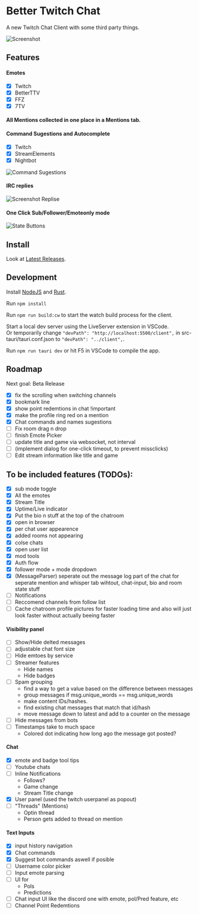 # Better Twitch Chat

A new Twitch Chat Client with some third party things.

![Screenshot](https://i.imgur.com/Zw0NifK.jpeg)

## Features


#### Emotes
- [x] Twitch
- [x] BetterTTV
- [x] FFZ
- [x] 7TV

#### All Mentions collected in one place in a Mentions tab.

#### Command Sugestions and Autocomplete
- [x] Twitch
- [x] StreamElements
- [x] Nightbot

![Command Sugestions](https://i.imgur.com/A8eRDpW.jpeg)

#### IRC replies

![Screenshot Replise](https://i.imgur.com/8DjfJK0.jpeg)

#### One Click Sub/Follower/Emoteonly mode

![State Buttons](https://i.imgur.com/1vHIidZ.jpeg)

## Install

Look at [Latest Releases](https://github.com/luckydye/better-twitch-chat/releases).


## Development

Install [NodeJS](https://nodejs.org/en/) and [Rust](https://www.rust-lang.org/).

Run ```npm install```

Run ```npm run build:cw``` to start the watch build process for the client.

Start a local dev server using the LiveServer extension in VSCode.  
Or temporarily change 
```"devPath": "http://localhost:5500/client",``` 
in src-tauri/tauri.conf.json to 
```"devPath": "../client",```.

Run ```npm run tauri dev``` or hit F5 in VSCode to compile the app.

## Roadmap

Next goal: Beta Release

- [x] fix the scrolling when switching channels
- [x] bookmark line
- [x] show point redemtions in chat !important
- [x] make the profile ring red on a mention
- [x] Chat commands and names sugestions
- [ ] Fix room drag n drop
- [ ] finish Emote Picker
- [ ] update title and game via websocket, not interval
- [ ] (implement dialog for one-click timeout, to prevent missclicks)
- [ ] Edit stream information like title and game

## To be included features (TODOs):
- [x] sub mode toggle
- [x] All the emotes
- [x] Stream Title
- [x] Uptime/Live indicator
- [x] Put the bio n stuff at the top of the chatroom
- [x] open in browser
- [x] per chat user appearence
- [x] added rooms not appearing
- [x] colse chats
- [x] open user list
- [x] mod tools
- [x] Auth flow
- [x] follower mode + mode dropdown
- [x] (MessageParser) seperate out the message log part of the chat for seperate mention and whisper tab wihtout, chat-input, bio and room state stuff
- [ ] Notifications
- [ ] Reccomend channels from follow list
- [ ] Cache chatroom profile pictures for faster loading time and also will just look faster without actually beeing faster

#### Visibility panel
- [ ] Show/Hide delted messages
- [ ] adjustable chat font size
- [ ] Hide emtoes by service
- [ ] Streamer features
    - Hide names
    - Hide badges
- [ ] Spam grouping
    - find a way to get a value based on the difference between messages
    - group messages if msg.unique_words == msg.unique_words
    - make content IDs/hashes.
    - find existing chat messages that match that id/hash
    - move message down to latest and add to a counter on the message
- [ ] Hide messages from bots
- [ ] Timestamps take to much space
    - Colored dot indicating how long ago the message got posted?

#### Chat
- [x] emote and badge tool tips
- [ ] Youtube chats
- [ ] Inline Notifications
    - Follows?
    - Game change
    - Stream Title change
- [x] User panel (used the twitch userpanel as popout)
- [ ] "Threads" (Mentions)
    - Optin thread
    - Person gets added to thread on mention

#### Text Inputs
- [x] input history navigation
- [x] Chat commands
- [x] Suggest bot commands aswell if posible
- [ ] Username color picker
- [ ] Input emote parsing
- [ ] UI for
    - Pols
    - Predictions
- [ ] Chat input UI like the discord one with emote, pol/Pred feature, etc
- [ ] Channel Point Redemtions
